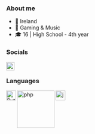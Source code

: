 ### About me

- 🌊 Ireland
- 🌟 Gaming & Music
- 🎓 16 | High School - 4th year

### Socials

[<img align="left" alt="belleeun | YouTube" width="22px" src="https://cdn.jsdelivr.net/npm/simple-icons@v3/icons/youtube.svg" />][youtube]


<br />

### Languages

<img align="left" alt="Python" width="26px" src="https://raw.githubusercontent.com/jmnote/z-icons/master/svg/python.svg" />
<img align="left" alt="php" width="100px" src="https://raw.githubusercontent.com/jmnote/z-icons/master/svg/php.svg" />
<img align="left" alt="java" width="26px" src="https://raw.githubusercontent.com/jmnote/z-icons/master/svg/java.svg" />

[youtube]: https://www.youtube.com/channel/UC--8COgkC-AQTt6kUVRoosg
